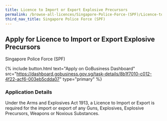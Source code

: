 ```yaml
---
title: Licence to Import or Export Explosive Precursors
permalink: /browse-all-licences/Singapore-Police-Force-(SPF)/Licence-to-Import-or-Export-Explosive-Precursors
third_nav_title: Singapore Police Force (SPF)
---
```


## Apply for Licence to Import or Export Explosive Precursors

Singapore Police Force (SPF)

{% include button.html text="Apply on GoBusiness Dashboard" src="https://dashboard.gobusiness.gov.sg/task-details/8b1f7010-c012-4f22-acf6-003eb5cdda07" type="primary" %}

<H3>Application Details</H3>

Under the Arms and Explosives Act 1913, a Licence to Import or Export is required for the import or export of any Guns, Explosives, Explosive Precursors, Weapons or Noxious Substances. 

